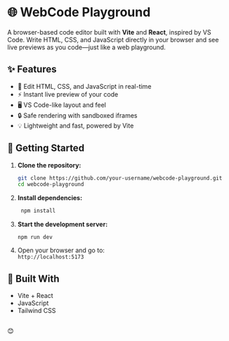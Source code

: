 # 🌐 WebCode Playground

A browser-based code editor built with **Vite** and **React**, inspired by VS Code. Write HTML, CSS, and JavaScript directly in your browser and see live previews as you code—just like a web playground.

## ✨ Features

- 📝 Edit HTML, CSS, and JavaScript in real-time  
- ⚡ Instant live preview of your code  
- 🖥️ VS Code-like layout and feel  
- 🔒 Safe rendering with sandboxed iframes  
- 💡 Lightweight and fast, powered by Vite  

## 🚀 Getting Started

1. **Clone the repository:**
   ```bash
   git clone https://github.com/your-username/webcode-playground.git
   cd webcode-playground
   ```

2. **Install dependencies:**
   ```bash
    npm install
    ```

3. **Start the development server:**
    ```
    npm run dev
    ```


4. Open your browser and go to:  
`http://localhost:5173`

## 🧰 Built With

- Vite + React  
- JavaScript
- Tailwind CSS

##
😊